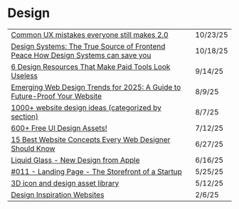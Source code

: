 # Design



|                                                                                                                                                                                                   |         |
| ------------------------------------------------------------------------------------------------------------------------------------------------------------------------------------------------- | ------- |
| [Common UX mistakes everyone still makes 2.0](https://app.daily.dev/posts/common-ux-mistakes-everyone-still-makes-2-0-qwh7kzzcr)                                                                  | 10/23/25 |
| [Design Systems: The True Source of Frontend Peace How Design Systems can save you](https://blog.codeminer42.com/design-systems-the-true-source-of-frontend-peace/?ref=dailydev)                  | 10/18/25 |
| [6 Design Resources That Make Paid Tools Look Useless](https://medium.com/@hii_mohit/6-design-resources-that-make-paid-tools-look-useless-32e86f218e4e)                                           | 9/14/25 |
| [Emerging Web Design Trends for 2025: A Guide to Future-Proof Your Website](https://www.usmancode.com/blog/emerging-web-design-trends-for-2025-a-guide-to-future-proof-your-website?ref=dailydev) | 8/9/25  |
| [1000+ website design ideas (categorized by section)](https://devmeetsdevs.com/search/?ref=dailydev)                                                                                              | 8/7/25  |
| [600+ Free UI Design Assets!](https://app.daily.dev/posts/600-free-ui-design-assets--0y2i3dm1a)                                                                                                   | 7/12/25 |
| [15 Best Website Concepts Every Web Designer Should Know](https://app.daily.dev/posts/15-best-website-concepts-every-web-designer-should-know-ka0iigykm)                                          | 6/27/25 |
| [Liquid Glass - New Design from Apple](https://www.youtube.com/watch?v=m6WMwSj_EbA)                                                                                                               | 6/16/25 |
| [#011 - Landing Page - The Storefront of a Startup](https://therift.news/p/011-how-to-build-a-landing-page-for-your-saas?ref=dailydev)                                                            | 5/25/25 |
| [3D icon and design asset library](https://app.daily.dev/posts/3d-icon-and-design-asset-library-eswkeeyqb)                                                                                        | 5/12/25 |
| [Design Inspiration Websites](https://app.daily.dev/posts/design-inspiration-websites-scg7swv9h)                                                                                                  | 2/6/25  |
